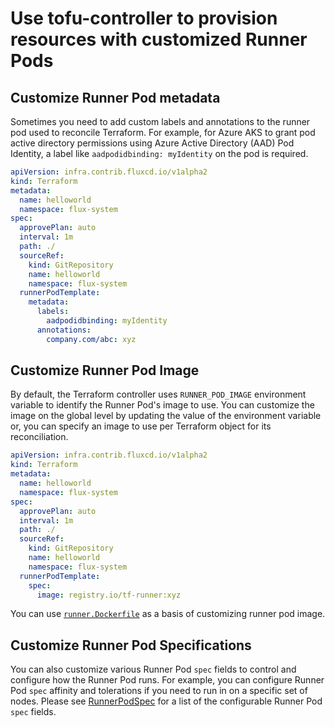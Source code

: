 # Use tofu-controller to provision resources with customized Runner Pods

## Customize Runner Pod metadata

Sometimes you need to add custom labels and annotations to the runner pod used to reconcile Terraform.
For example, for Azure AKS to grant pod active directory permissions using Azure Active Directory (AAD) Pod Identity,
a label like `aadpodidbinding: myIdentity` on the pod is required.

```yaml
apiVersion: infra.contrib.fluxcd.io/v1alpha2
kind: Terraform
metadata:
  name: helloworld
  namespace: flux-system
spec:
  approvePlan: auto
  interval: 1m
  path: ./
  sourceRef:
    kind: GitRepository
    name: helloworld
    namespace: flux-system
  runnerPodTemplate:
    metadata:
      labels:
        aadpodidbinding: myIdentity
      annotations:
        company.com/abc: xyz
```

## Customize Runner Pod Image

By default, the Terraform controller uses `RUNNER_POD_IMAGE` environment variable to identify the Runner Pod's image to use. You can customize the image on the global level by updating the value of the environment variable or, you can specify an image to use per Terraform object for its reconciliation.

```yaml
apiVersion: infra.contrib.fluxcd.io/v1alpha2
kind: Terraform
metadata:
  name: helloworld
  namespace: flux-system
spec:
  approvePlan: auto
  interval: 1m
  path: ./
  sourceRef:
    kind: GitRepository
    name: helloworld
    namespace: flux-system
  runnerPodTemplate:
    spec:
      image: registry.io/tf-runner:xyz
```

You can use [`runner.Dockerfile`](https://github.com/flux-iac/tofu-controller/blob/main/runner.Dockerfile) as a basis of customizing runner pod image.

## Customize Runner Pod Specifications

You can also customize various Runner Pod `spec` fields to control and configure how the Runner Pod runs. 
For example, you can configure Runner Pod `spec` affinity and tolerations if you need to run in on a specific set of nodes. Please see [RunnerPodSpec](https://flux-iac.github.io/tofu-controller/References/terraform/#infra.contrib.fluxcd.io/v1alpha2.RunnerPodSpec) for a list of the configurable Runner Pod `spec` fields.
